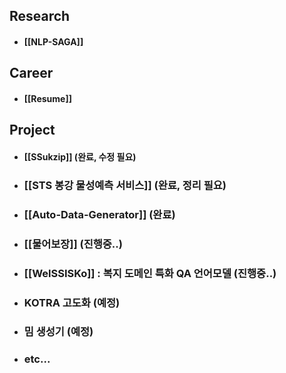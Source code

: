 ## Research

- #### [[NLP-SAGA]]

## Career
- #### [[Resume]]

## Project
- #### [[SSukzip]] (완료, 수정 필요)
- ### [[STS 봉강 물성예측 서비스]] (완료, 정리 필요)
- ### [[Auto-Data-Generator]] (완료)
- ### [[물어보장]] (진행중..)
- ### [[WelSSISKo]] : 복지 도메인 특화 QA 언어모델  (진행중..)
- ### KOTRA 고도화 (예정)
- ### 밈 생성기 (예정)
- ### etc...
